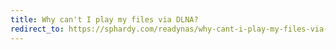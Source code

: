 ```yaml
---
title: Why can't I play my files via DLNA?
redirect_to: https://sphardy.com/readynas/why-cant-i-play-my-files-via-dlna/
---
```

